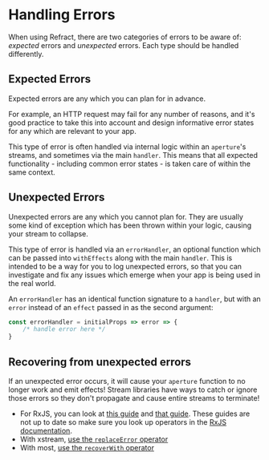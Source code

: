 # Handling Errors

When using Refract, there are two categories of errors to be aware of: _expected_ errors and _unexpected_ errors. Each type should be handled differently.

## Expected Errors

Expected errors are any which you can plan for in advance.

For example, an HTTP request may fail for any number of reasons, and it's good practice to take this into account and design informative error states for any which are relevant to your app.

This type of error is often handled via internal logic within an `aperture`'s streams, and sometimes via the main `handler`. This means that all expected functionality - including common error states - is taken care of within the same context.

## Unexpected Errors

Unexpected errors are any which you cannot plan for. They are usually some kind of exception which has been thrown within your logic, causing your stream to collapse.

This type of error is handled via an `errorHandler`, an optional function which can be passed into `withEffects` along with the main `handler`. This is intended to be a way for you to log unexpected errors, so that you can investigate and fix any issues which emerge when your app is being used in the real world.

An `errorHandler` has an identical function signature to a `handler`, but with an `error` instead of an `effect` passed in as the second argument:

```javascript
const errorHandler = initialProps => error => {
    /* handle error here */
}
```

## Recovering from unexpected errors

If an unexpected error occurs, it will cause your `aperture` function to no longer work and emit effects! Stream libraries have ways to catch or ignore those errors so they don't propagate and cause entire streams to terminate!

* For RxJS, you can look at [this guide](https://alligator.io/rxjs/simple-error-handling/) and [that guide](https://xgrommx.github.io/rx-book/content/getting_started_with_rxjs/creating_and_querying_observable_sequences/error_handling.html). These guides are not up to date so make sure you look up operators in the [RxJS documentation](http://reactivex.io/rxjs).
* With xstream, [use the `replaceError` operator](https://github.com/staltz/xstream#-replaceerrorreplace)
* With most, [use the `recoverWith` operator](https://github.com/cujojs/most/blob/master/docs/api.md#handling-errors)

